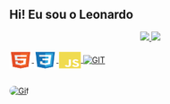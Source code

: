 ## Hi! Eu sou o Leonardo
  <div align="center">
  <a href="https://github.com/LeonardoFreiria">
  <img width="48%" src="https://github-readme-stats.vercel.app/api?username=LeonardoFreiria&show_icons=true&hide_border=true&theme=tokyonight&include_all_commits=true&count_private=true"/>
  <img width="48%" src="https://github-readme-stats.vercel.app/api/top-langs/?username=LeonardoFreiria&layout=compact&hide_border=enable&langs_count=7&theme=tokyonight&"/>
</div>

<div style="display: inline_block"><br>
  <img align="center" alt="HTML" height="30" width="40" src="https://raw.githubusercontent.com/devicons/devicon/master/icons/html5/html5-original.svg">
  <img align="center" alt="CSS" height="30" width="40" src="https://raw.githubusercontent.com/devicons/devicon/master/icons/css3/css3-original.svg">
  <img align="center" alt="JS" height="30" width="40" src="https://raw.githubusercontent.com/devicons/devicon/master/icons/javascript/javascript-plain.svg">
  <img align="center" alt="GIT" height="30" width="60" src="https://img.shields.io/badge/GIT-E44C30?style=for-the-badge&logo=git&logoColor=white">
</div> 
 
 ## 
 
<div>
<img align="center" alt="Gif" height="275" width="100%" display="block" margin="6px 6px 6px 6px" padding="15px" style="border-radius:30px;" src="http://45.media.tumblr.com/612f0d54ef8f4d423cfa911d7cfbe7a5/tumblr_mgnh59AX6y1rlapeio1_500.gif">
</div>
  

  
